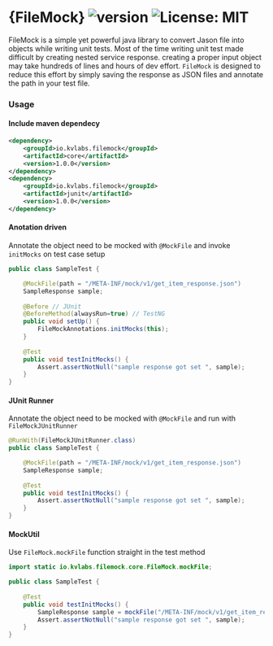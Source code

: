 # {FileMock}  ![version](https://img.shields.io/badge/version-1.0.0-orange.svg?style=flat) ![License: MIT](http://img.shields.io/badge/license-MIT-blue.svg?style=flat)


FileMock is a simple yet powerful java library to convert Jason file into objects while writing unit tests. Most of the time writing unit test made difficult by creating nested service response. creating a proper input object may take hundreds of lines and hours of dev effort. `FileMock` is designed to reduce this effort by simply saving the response as JSON files and annotate the path in your test file.

### Usage 

#### Include maven dependecy 
```xml 
<dependency>
    <groupId>io.kvlabs.filemock</groupId>
    <artifactId>core</artifactId>
    <version>1.0.0</version>
</dependency>
<dependency>
    <groupId>io.kvlabs.filemock</groupId>
    <artifactId>junit</artifactId>
    <version>1.0.0</version>
</dependency>
```
#### Anotation driven 
Annotate the object need to be mocked with `@MockFile` and invoke `initMocks` on test case setup

```java
public class SampleTest {

    @MockFile(path = "/META-INF/mock/v1/get_item_response.json")
    SampleResponse sample;
    
    @Before // JUnit 
    @BeforeMethod(alwaysRun=true) // TestNG
    public void setUp() {
        FileMockAnnotations.initMocks(this);
    }
    
    @Test
    public void testInitMocks() {
        Assert.assertNotNull("sample response got set ", sample);
    }
}
```

#### JUnit Runner
Annotate the object need to be mocked with `@MockFile` and run with `FileMockJUnitRunner`
```java
@RunWith(FileMockJUnitRunner.class)
public class SampleTest {

    @MockFile(path = "/META-INF/mock/v1/get_item_response.json")
    SampleResponse sample;
    
    @Test
    public void testInitMocks() {
        Assert.assertNotNull("sample response got set ", sample);
    }
}
```

#### MockUtil
Use `FileMock.mockFile` function straight in the test method
```java
import static io.kvlabs.filemock.core.FileMock.mockFile;

public class SampleTest {
    
    @Test
    public void testInitMocks() {
        SampleResponse sample = mockFile("/META-INF/mock/v1/get_item_response.json", SampleResponse.class);
        Assert.assertNotNull("sample response got set ", sample);
    }
}
``` 
